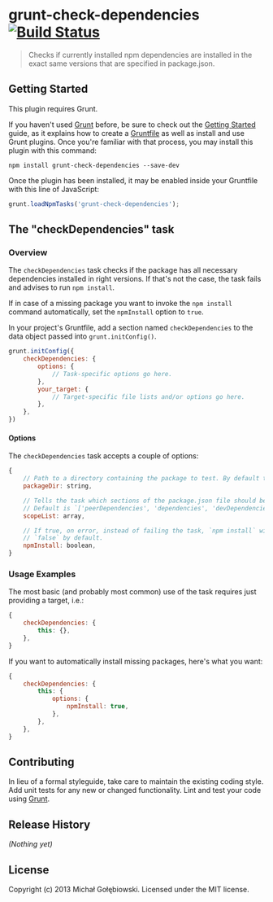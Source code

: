 # grunt-check-dependencies [![Build Status](https://travis-ci.org/mzgol/grunt-check-dependencies.png)](https://travis-ci.org/mzgol/grunt-check-dependencies)

> Checks if currently installed npm dependencies are installed in the exact same versions that are specified in package.json.

## Getting Started
This plugin requires Grunt.

If you haven't used [Grunt](http://gruntjs.com/) before, be sure to check out the [Getting Started](http://gruntjs.com/getting-started) guide, as it explains how to create a [Gruntfile](http://gruntjs.com/sample-gruntfile) as well as install and use Grunt plugins. Once you're familiar with that process, you may install this plugin with this command:

```shell
npm install grunt-check-dependencies --save-dev
```

Once the plugin has been installed, it may be enabled inside your Gruntfile with this line of JavaScript:

```js
grunt.loadNpmTasks('grunt-check-dependencies');
```

## The "checkDependencies" task

### Overview
The `checkDependencies` task checks if the package has all necessary dependencies installed in right versions.
If that's not the case, the task fails and advises to run `npm install`.

If in case of a missing package you want to invoke the `npm install` command automatically, set the `npmInstall`
option to `true`.

In your project's Gruntfile, add a section named `checkDependencies` to the data object passed into `grunt.initConfig()`.

```js
grunt.initConfig({
    checkDependencies: {
        options: {
            // Task-specific options go here.
        },
        your_target: {
            // Target-specific file lists and/or options go here.
        },
    },
})
```

#### Options

The `checkDependencies` task accepts a couple of options:

```js
{
    // Path to a directory containing the package to test. By default the current app is tested.
    packageDir: string,

    // Tells the task which sections of the package.json file should be checked.
    // Default is `['peerDependencies', 'dependencies', 'devDependencies']`.
    scopeList: array,

    // If true, on error, instead of failing the task, `npm install` will be invoked for the user.
    // `false` by default.
    npmInstall: boolean,
}
```

### Usage Examples

The most basic (and probably most common) use of the task requires just providing a target, i.e.:
```js
{
    checkDependencies: {
        this: {},
    },
}
```

If you want to automatically install missing packages, here's what you want:
```js
{
    checkDependencies: {
        this: {
            options: {
                npmInstall: true,
            },
        },
    },
}
```

## Contributing
In lieu of a formal styleguide, take care to maintain the existing coding style. Add unit tests for any new or changed functionality. Lint and test your code using [Grunt](http://gruntjs.com/).

## Release History
_(Nothing yet)_

## License
Copyright (c) 2013 Michał Gołębiowski. Licensed under the MIT license.
